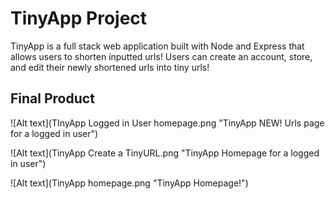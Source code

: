 # TinyApp Project

TinyApp is a full stack web application built with Node and Express that allows users to shorten inputted urls! Users can create an account, store, and edit their newly shortened urls into tiny urls!

## Final Product

![Alt text](TInyApp Logged in User homepage.png
"TinyApp NEW! Urls page for a logged in user")

![Alt text](TinyApp Create a TinyURL.png
"TinyApp Homepage for a logged in user")

![Alt text](TinyApp homepage.png
"TinyApp Homepage!")